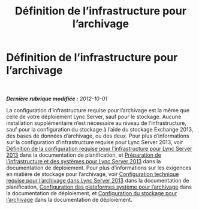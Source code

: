 ﻿---
title: Définition de l’infrastructure pour l’archivage
TOCTitle: Définition de l’infrastructure pour l’archivage
ms:assetid: d3995b0d-52c4-49f9-8d33-ea8d77c65a9d
ms:mtpsurl: https://technet.microsoft.com/fr-fr/library/JJ205287(v=OCS.15)
ms:contentKeyID: 49298947
ms.date: 05/20/2016
mtps_version: v=OCS.15
ms.translationtype: HT
---

# Définition de l’infrastructure pour l’archivage

 

_**Dernière rubrique modifiée :** 2012-10-01_

La configuration d’infrastructure requise pour l’archivage est la même que celle de votre déploiement Lync Server, sauf pour le stockage. Aucune installation supplémentaire n’est nécessaire au niveau de l’infrastructure, sauf pour la configuration du stockage à l’aide du stockage Exchange 2013, des bases de données d’archivage, ou des deux. Pour plus d’informations sur la configuration d’infrastructure requise pour Lync Server 2013, voir [Définition de la configuration requise pour l’infrastructure pour Lync Server 2013](lync-server-2013-determining-your-infrastructure-requirements.md) dans la documentation de planification, et [Préparation de l’infrastructure et des systèmes pour Lync Server 2013](lync-server-2013-preparing-the-infrastructure-and-systems.md) dans la documentation de déploiement. Pour plus d’informations sur les exigences en matière de stockage pour l’archivage, voir [Configuration technique requise pour l’archivage dans Lync Server 2013](lync-server-2013-technical-requirements-for-archiving.md) dans la documentation de planification, [Configuration des plateformes système pour l’archivage](lync-server-2013-setting-up-system-platforms-for-archiving.md) dans la documentation de déploiement, et [Configuration du stockage pour l’archivage](lync-server-2013-setting-up-storage-for-archiving.md) dans la documentation de déploiement.

